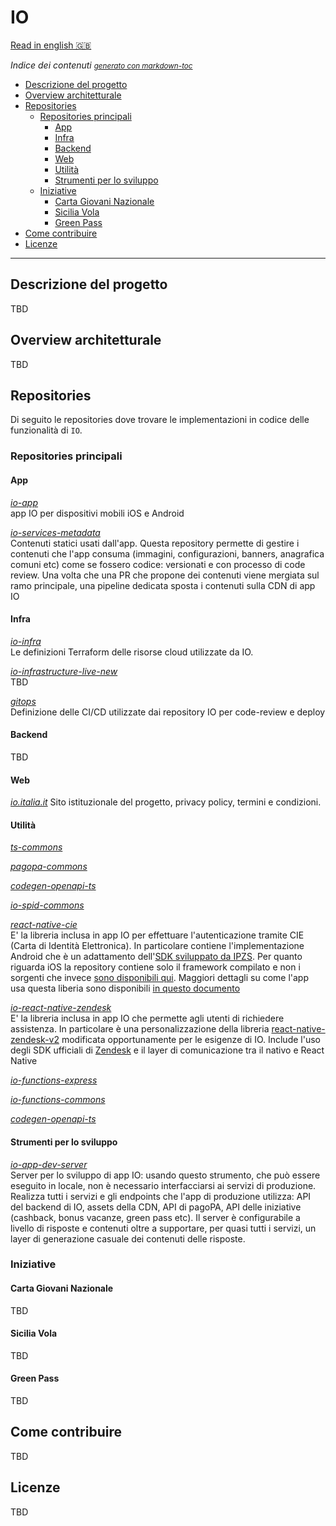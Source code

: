 # IO
[Read in english 🇬🇧](README.en.md)

*Indice dei contenuti* <small><i><a href='http://ecotrust-canada.github.io/markdown-toc/'>generato con markdown-toc</a></i></small>
- [Descrizione del progetto](#descrizione-del-progetto)
- [Overview architetturale](#overview-architetturale)
- [Repositories](#repositories)
  * [Repositories principali](#core-repositories)
    + [App](#app)
    + [Infra](#infra)
    + [Backend](#backend)
    + [Web](#web)
    + [Utilità](#utilities)
    + [Strumenti per lo sviluppo](#developer-tool)
  * [Iniziative](#iniziative)
    + [Carta Giovani Nazionale](#carta-giovani-nazionale)
    + [Sicilia Vola](#sicilia-vola)
    + [Green Pass](#green-pass)
- [Come contribuire](#come-contribuire)
- [Licenze](#licenze)


----

## Descrizione del progetto
TBD
## Overview architetturale
TBD

## Repositories
Di seguito le repositories dove trovare le implementazioni in codice delle funzionalità di `IO`.

### Repositories principali
#### App
*[io-app](https://github.com/pagopa/io-app)* <br/>
app IO per dispositivi mobili iOS e Android

*[io-services-metadata](https://github.com/pagopa/io-services-metadata)* <br/>
Contenuti statici usati dall'app.
Questa repository permette di gestire i contenuti che l'app consuma (immagini, configurazioni, banners, anagrafica comuni etc)
come se fossero codice: versionati e con processo di code review. Una volta che una PR che propone dei contenuti viene mergiata sul ramo principale, una pipeline dedicata
sposta i contenuti sulla CDN di app IO

#### Infra
*[io-infra](https://github.com/pagopa/io-infra)* <br/>Le definizioni Terraform delle risorse cloud utilizzate da IO.

*[io-infrastructure-live-new](https://github.com/pagopa/io-infrastructure-live-new)* <br/> TBD

*[gitops](https://github.com/pagopa/gitops)* <br/>Definizione delle CI/CD utilizzate dai repository IO per code-review e deploy
#### Backend
TBD

#### Web
*[io.italia.it](https://github.com/pagopa/io-infra)* Sito istituzionale del progetto, privacy policy, termini e condizioni.

#### Utilità
*[ts-commons](https://github.com/pagopa/ts-commons)*

*[pagopa-commons](https://github.com/pagopa/pagopa-commons)*

*[codegen-openapi-ts](https://github.com/pagopa/codegen-openapi-ts)*

*[io-spid-commons](https://github.com/pagopa/io-spid-commons)*

*[react-native-cie](https://github.com/pagopa/io-cie-sdk)* <br/>
E' la libreria inclusa in app IO per effettuare l'autenticazione tramite CIE (Carta di Identità Elettronica). 
In particolare contiene l'implementazione Android che è un adattamento dell'[SDK sviluppato da IPZS](https://github.com/italia/cieid-android-sdk).
Per quanto riguarda iOS la repository contiene solo il framework compilato e non i sorgenti che invece [sono disponibili qui](https://github.com/pagopa/io-cie-ios-sdk).
Maggiori dettagli su come l'app usa questa liberia sono disponibili [in questo documento](/assets/docs/io-app-cie.pdf)

*[io-react-native-zendesk](https://github.com/pagopa/io-react-native-zendesk)*<br/>
E' la libreria inclusa in app IO che permette agli utenti di richiedere assistenza. In particolare è una personalizzazione della libreria [react-native-zendesk-v2](https://github.com/Saranshmalik/react-native-zendesk)
modificata opportunamente per le esigenze di IO. Include l'uso degli SDK ufficiali di [Zendesk](https://www.zendesk.com/) e il layer di comunicazione tra il nativo e React Native

*[io-functions-express](https://github.com/pagopa/io-functions-express)*

*[io-functions-commons](https://github.com/pagopa/io-functions-commons)*

*[codegen-openapi-ts](https://github.com/pagopa/codegen-openapi-ts)*

#### Strumenti per lo sviluppo
*[io-app-dev-server](https://github.com/pagopa/io-dev-api-server)* <br/>
Server per lo sviluppo di app IO: usando questo strumento, che può essere eseguito in locale, non è necessario interfacciarsi ai servizi di produzione.
Realizza tutti i servizi e gli endpoints che l'app di produzione utilizza: API del backend di IO, assets della CDN, API di pagoPA, API delle iniziative (cashback, bonus vacanze, green pass etc).
Il server è configurabile a livello di risposte e contenuti oltre a supportare, per quasi tutti i servizi, un layer di generazione casuale dei contenuti delle risposte.


### Iniziative

#### Carta Giovani Nazionale
TBD
#### Sicilia Vola
TBD
#### Green Pass
TBD

## Come contribuire
TBD

## Licenze
TBD